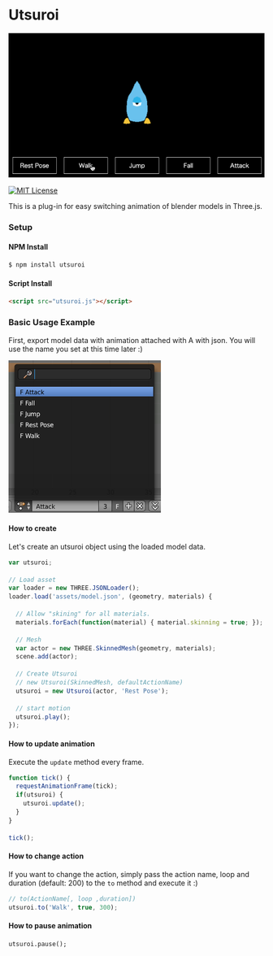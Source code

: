 # Utsuroi

![](./readme.gif)

[![MIT License](http://img.shields.io/badge/license-MIT-blue.svg?style=flat)](LICENSE)

This is a plug-in for easy switching animation of blender models in Three.js.

### Setup

#### NPM Install

```bash
$ npm install utsuroi
```

#### Script Install

```html
<script src="utsuroi.js"></script>
```

### Basic Usage Example

First, export model data with animation attached with A with json.
You will use the name you set at this time later :)

<img src="./actions.png" alt="blender setting" width="300" height="300">

#### How to create

Let's create an utsuroi object using the loaded model data.

```javascript
var utsuroi;

// Load asset
var loader = new THREE.JSONLoader();
loader.load('assets/model.json', (geometry, materials) {

  // Allow "skining" for all materials.
  materials.forEach(function(material) { material.skinning = true; });

  // Mesh
  var actor = new THREE.SkinnedMesh(geometry, materials);
  scene.add(actor);

  // Create Utsuroi
  // new Utsuroi(SkinnedMesh, defaultActionName)
  utsuroi = new Utsuroi(actor, 'Rest Pose');

  // start motion
  utsuroi.play();
});
```

#### How to update animation

Execute the `update` method every frame.

```javascript
function tick() {
  requestAnimationFrame(tick);
  if(utsuroi) {
    utsuroi.update();
  }
}

tick();
```

#### How to change action

If you want to change the action, simply pass the action name, loop and duration (default: 200) to the `to` method and execute it :)

```javascript
// to(ActionName[, loop ,duration])
utsuroi.to('Walk', true, 300);
```

#### How to pause animation

```
utsuroi.pause();
```
